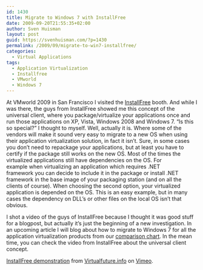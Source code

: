 ```yaml
---
id: 1430
title: Migrate to Windows 7 with InstallFree
date: 2009-09-20T21:55:35+02:00
author: Sven Huisman
layout: post
guid: https://svenhuisman.com/?p=1430
permalink: /2009/09/migrate-to-win7-installfree/
categories:
  - Virtual Applications
tags:
  - Application Virtualization
  - Installfree
  - VMworld
  - Windows 7
---
```

At VMworld 2009 in San Francisco I visited the <a title="InstallFree" href="https://www.installfree.com" target="_blank">InstallFree</a> booth. And while I was there, the guys from InstallFree showed me this concept of the universal client, where you package/virtualize your applications once and run those applications on XP, Vista, Windows 2008 and Windows 7. &#8220;Is this so special?&#8221; I thought to myself. Well, actually it is. Where some of the vendors will make it sound very easy to migrate to a new OS when using their application virtualization solution, in fact it isn&#8217;t. Sure, in some cases you don&#8217;t need to repackage your applications, but at least you have to certify if the package still works on the new OS. <!--more-->Most of the times the virtualized applications still have dependencies on the OS. For example when virtualizing an application which requires .NET framework you can decide to include it in the package or install .NET framework in the base image of your packaging station (and on all the clients of course). When choosing the second option, your virtualized application is depended on the OS. This is an easy example, but in many cases the dependency on DLL&#8217;s or other files on the local OS isn&#8217;t that obvious.

I shot a video of the guys of InstallFree because I thought it was good stuff for a blogpost, but actually it&#8217;s just the beginning of a new investigation. In an upcoming article I will blog about how to migrate to Windows 7 for all the application virtualization products from our <a title="comparison chart" href="https://svenhuisman.com/2009/09/application-virtualization-comparison-chart-september-2009/" target="_blank">comparison chart</a>. In the mean time, you can check the video from InstallFree about the universal client concept.



[InstallFree demonstration](https://vimeo.com/6390296) from [Virtualfuture.info](https://vimeo.com/user1034135) on [Vimeo](https://vimeo.com).